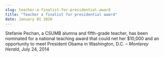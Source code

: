 ```yaml
---
slug: teacher-a-finalist-for-presidential-award
title: "Teacher a finalist for presidential award"
date: January 01 2020
---
```


<p>Stefanie Pechan, a CSUMB alumna and fifth-grade teacher, has been nominated for a national teaching award that could net her $10,000 and an opportunity to meet President Obama in Washington, D.C. – <em>Monterey Herald</em>, July 24, 2014
</p>
